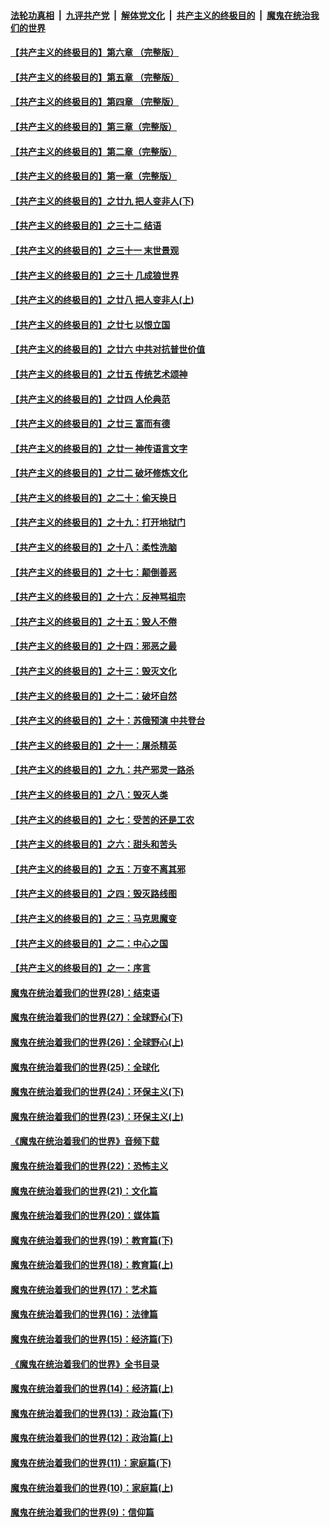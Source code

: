 

####  [法轮功真相](../../../../basic/blob/master/README.md?t=04060101) &nbsp;|&nbsp; [九评共产党](../../../../9ping.md/blob/master/README.md?t=04060101) &nbsp;|&nbsp; [解体党文化](../../../../jtdwh.md/blob/master/README.md?t=04060101)  &nbsp;|&nbsp; [共产主义的终极目的](../../../../gczydzjmd.md/blob/master/README.md?t=04060101) &nbsp;|&nbsp; [魔鬼在统治我们的世界](../../../../mgztzwmdsj.md/blob/master/README.md?t=04060101) 

#### [【共产主义的终极目的】第六章 （完整版）](../pages/nsc422/n11428913.md?t=04060101) 

#### [【共产主义的终极目的】第五章 （完整版）](../pages/nsc422/n11428912.md?t=04060101) 

#### [【共产主义的终极目的】第四章 （完整版）](../pages/nsc422/n11428907.md?t=04060101) 

#### [【共产主义的终极目的】第三章（完整版）](../pages/nsc422/n11428848.md?t=04060101) 

#### [【共产主义的终极目的】第二章（完整版）](../pages/nsc422/n11428831.md?t=04060101) 

#### [【共产主义的终极目的】第一章（完整版）](../pages/nsc422/n11417651.md?t=04060101) 

#### [【共产主义的终极目的】之廿九 把人变非人(下)](../pages/nsc422/n11344140.md?t=04060101) 

#### [【共产主义的终极目的】之三十二 结语](../pages/nsc422/n11360535.md?t=04060101) 

#### [【共产主义的终极目的】之三十一 末世景观](../pages/nsc422/n11351129.md?t=04060101) 

#### [【共产主义的终极目的】之三十 几成狼世界](../pages/nsc422/n11348280.md?t=04060101) 

#### [【共产主义的终极目的】之廿八 把人变非人(上)](../pages/nsc422/n11340492.md?t=04060101) 

#### [【共产主义的终极目的】之廿七 以恨立国](../pages/nsc422/n11336944.md?t=04060101) 

#### [【共产主义的终极目的】之廿六 中共对抗普世价值](../pages/nsc422/n11324785.md?t=04060101) 

#### [【共产主义的终极目的】之廿五 传统艺术颂神](../pages/nsc422/n11296396.md?t=04060101) 

#### [【共产主义的终极目的】之廿四 人伦典范](../pages/nsc422/n11296397.md?t=04060101) 

#### [【共产主义的终极目的】之廿三 富而有德](../pages/nsc422/n11283598.md?t=04060101) 

#### [【共产主义的终极目的】之廿一 神传语言文字](../pages/nsc422/n11263265.md?t=04060101) 

#### [【共产主义的终极目的】之廿二 破坏修炼文化](../pages/nsc422/n11245728.md?t=04060101) 

#### [【共产主义的终极目的】之二十：偷天换日](../pages/nsc422/n11238846.md?t=04060101) 

#### [【共产主义的终极目的】之十九：打开地狱门](../pages/nsc422/n11206376.md?t=04060101) 

#### [【共产主义的终极目的】之十八：柔性洗脑](../pages/nsc422/n11199994.md?t=04060101) 

#### [【共产主义的终极目的】之十七：颠倒善恶](../pages/nsc422/n11179782.md?t=04060101) 

#### [【共产主义的终极目的】之十六：反神骂祖宗](../pages/nsc422/n11166798.md?t=04060101) 

#### [【共产主义的终极目的】之十五：毁人不倦](../pages/nsc422/n11166792.md?t=04060101) 

#### [【共产主义的终极目的】之十四：邪恶之最](../pages/nsc422/n11150249.md?t=04060101) 

#### [【共产主义的终极目的】之十三：毁灭文化](../pages/nsc422/n11135227.md?t=04060101) 

#### [【共产主义的终极目的】之十二：破坏自然](../pages/nsc422/n11135214.md?t=04060101) 

#### [【共产主义的终极目的】之十：苏俄预演 中共登台](../pages/nsc422/n11118424.md?t=04060101) 

#### [【共产主义的终极目的】之十一：屠杀精英](../pages/nsc422/n11118442.md?t=04060101) 

#### [【共产主义的终极目的】之九：共产邪灵一路杀](../pages/nsc422/n11114139.md?t=04060101) 

#### [【共产主义的终极目的】之八：毁灭人类](../pages/nsc422/n11108503.md?t=04060101) 

#### [【共产主义的终极目的】之七：受苦的还是工农](../pages/nsc422/n11101809.md?t=04060101) 

#### [【共产主义的终极目的】之六：甜头和苦头](../pages/nsc422/n11096971.md?t=04060101) 

#### [【共产主义的终极目的】之五：万变不离其邪](../pages/nsc422/n11091285.md?t=04060101) 

#### [【共产主义的终极目的】之四：毁灭路线图](../pages/nsc422/n11086284.md?t=04060101) 

#### [【共产主义的终极目的】之三：马克思魔变](../pages/nsc422/n11061941.md?t=04060101) 

#### [【共产主义的终极目的】之二：中心之国](../pages/nsc422/n11047728.md?t=04060101) 

#### [【共产主义的终极目的】之一：序言](../pages/nsc422/n11086077.md?t=04060101) 

#### [魔鬼在统治着我们的世界(28)：结束语](../pages/nsc422/n10936246.md?t=04060101) 

#### [魔鬼在统治着我们的世界(27)：全球野心(下)](../pages/nsc422/n10928319.md?t=04060101) 

#### [魔鬼在统治着我们的世界(26)：全球野心(上)](../pages/nsc422/n10900318.md?t=04060101) 

#### [魔鬼在统治着我们的世界(25)：全球化](../pages/nsc422/n10788205.md?t=04060101) 

#### [魔鬼在统治着我们的世界(24)：环保主义(下)](../pages/nsc422/n10695307.md?t=04060101) 

#### [魔鬼在统治着我们的世界(23)：环保主义(上)](../pages/nsc422/n10688613.md?t=04060101) 

#### [《魔鬼在统治着我们的世界》音频下载](../pages/nsc422/n10635553.md?t=04060101) 

#### [魔鬼在统治着我们的世界(22)：恐怖主义](../pages/nsc422/n10614727.md?t=04060101) 

#### [魔鬼在统治着我们的世界(21)：文化篇](../pages/nsc422/n10597706.md?t=04060101) 

#### [魔鬼在统治着我们的世界(20)：媒体篇](../pages/nsc422/n10586579.md?t=04060101) 

#### [魔鬼在统治着我们的世界(19)：教育篇(下)](../pages/nsc422/n10564808.md?t=04060101) 

#### [魔鬼在统治着我们的世界(18)：教育篇(上)](../pages/nsc422/n10526970.md?t=04060101) 

#### [魔鬼在统治着我们的世界(17)：艺术篇](../pages/nsc422/n10499093.md?t=04060101) 

#### [魔鬼在统治着我们的世界(16)：法律篇](../pages/nsc422/n10485969.md?t=04060101) 

#### [魔鬼在统治着我们的世界(15)：经济篇(下)](../pages/nsc422/n10469975.md?t=04060101) 

#### [《魔鬼在统治着我们的世界》全书目录](../pages/nsc422/n10464261.md?t=04060101) 

#### [魔鬼在统治着我们的世界(14)：经济篇(上)](../pages/nsc422/n10457370.md?t=04060101) 

#### [魔鬼在统治着我们的世界(13)：政治篇(下)](../pages/nsc422/n10448270.md?t=04060101) 

#### [魔鬼在统治着我们的世界(12)：政治篇(上)](../pages/nsc422/n10444576.md?t=04060101) 

#### [魔鬼在统治着我们的世界(11)：家庭篇(下)](../pages/nsc422/n10440961.md?t=04060101) 

#### [魔鬼在统治着我们的世界(10)：家庭篇(上)](../pages/nsc422/n10435448.md?t=04060101) 

#### [魔鬼在统治着我们的世界(9)：信仰篇](../pages/nsc422/n10432159.md?t=04060101) 

